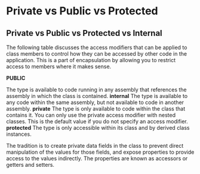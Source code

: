 # Private vs Public vs Protected
## Private vs Public vs Protected vs Internal
The following table discusses the access modifiers that can be applied to class members to control how they can be accessed by other code in the application. This is a part of encapsulation by allowing you to restrict access to members where it makes sense.

**PUBLIC**

The type is available to code running in any assembly that references the assembly in which the class is contained.
**internal**	      The type is available to any code within the same assembly, but not available to code in another assembly.
**private**	        The type is only available to code within the class that contains it. You can only use the private access modifier with nested classes. This is the default value if you do not specify an access modifier.
**protected**	      The type is only accessible within its class and by derived class instances.

The tradition is to create private data fields in the class to prevent direct manipulation of the values for those fields, and expose properties to provide access to the values indirectly. The properties are known as accessors or getters and setters.

